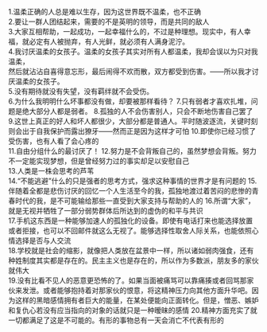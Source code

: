 1.温柔正确的人总是难以生存，因为这世界既不温柔，也不正确  
2.要让一群人团结起来，需要的不是英明的领导，而是共同的敌人  
3.大家互相帮助，一起成功，一起幸福什么的，不过是种理想。现实中，有人幸福，就必定有人被抛弃，有人光鲜，就必须有人满身泥泞。  
4.我讨厌温柔的女孩子。温柔的女孩子其实对所有人都温柔，我却会误以为只对我温柔，  
然后就沾沾自喜得意忘形，最后闹得不欢而散，双方都受到伤害。——所以我才讨厌温柔的女孩子。  
5.没有期待就没有失望，没有羁绊就不会受伤。  
6.为什么我明明什么坏事都没有做，却要被那样看待？ 
7.只有弱者才喜欢扎堆，问题是绝大部分人都是弱者。 
8.孤独的人不会伤害别人，只会不断地伤害自己罢了  
9.这世上真正的好人和坏人都很少，大部分都是普通人。平时随波逐流，关键时刻则会出于自我保护而露出獠牙——然而正是因为这样才可怕 
10.即使你已经习惯了受伤害，也有人看了会心疼的  
11.自由分组什么的最讨厌了！ 
12.努力是不会背叛自己的，虽然梦想会背叛。努力不一定能实现梦想，但是曾经努力过的事实却足以安慰自己  
13.人类是一株会思考的芦苇  
14.“不能逃避”什么的只是强者的思考方式，强求这种事情的世界才是有问题的 
15.伴随着全都是悲伤讨厌的回忆一个人生活至今的我，孤独地渡过着苦闷的悲惨的青春时代的我，是不可能输给那些一直受到大家支持与帮助的人的 
16.所谓“大家”，就是无视并牺牲了一部分弱势群体后所达到的虚伪的和平与共识  
17.手机这东西是一种能够加速人的孤独化的设备。即使有电话打来也能选择放置或者拒接，也可以不回邮件就这么无视了。能够选择性取舍人际关系，也能依照心情选择是否与人交流  
18.学校就是社会的缩影，就像把人类放在盆景中一样，所以诸如弱肉强食，还有种姓制度其实都是存在的。民主主义也是存在的，所以作为多数派，朋友多的家伙就伟大  
19.没有比看不见人的恶意更恐怖的了。如果当面被痛骂可以靠痛揍或者回骂那家伙来发泄。或者能够抱持着对那家伙的恨意，将这精神压力向其他方面升华吧。因为这样的黑暗感情拥有者巨大的能量，在某处便能向正面转化。但是，憎恶、嫉妒和复仇心若没有应当指向的对象的话就只是一种暧昧的感情 
20.精神方面充实了就一切都满足了这是不可能的。有形的事物总有一天会消亡不代表有形的  
